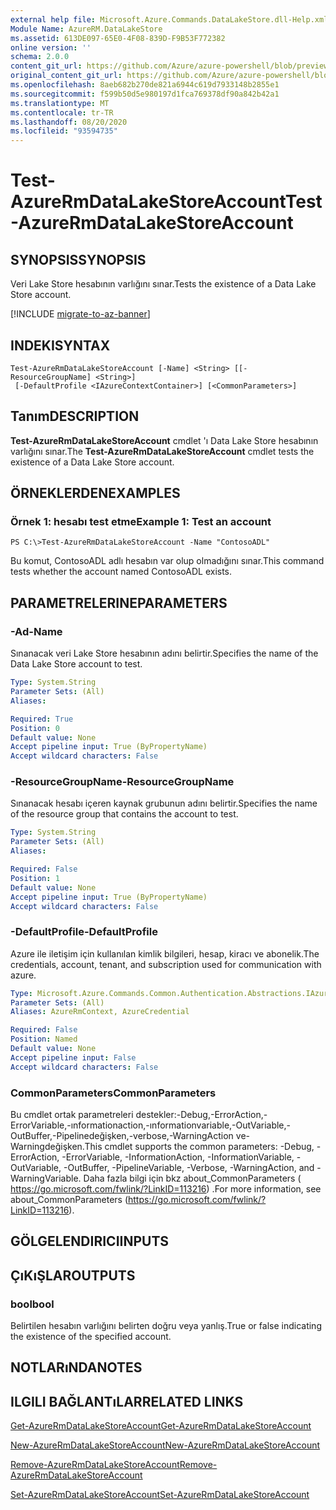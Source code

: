 ```yaml
---
external help file: Microsoft.Azure.Commands.DataLakeStore.dll-Help.xml
Module Name: AzureRM.DataLakeStore
ms.assetid: 613DE097-65E0-4F08-839D-F9B53F772382
online version: ''
schema: 2.0.0
content_git_url: https://github.com/Azure/azure-powershell/blob/preview/src/ResourceManager/DataLakeStore/Commands.DataLakeStore/help/Test-AzureRmDataLakeStoreAccount.md
original_content_git_url: https://github.com/Azure/azure-powershell/blob/preview/src/ResourceManager/DataLakeStore/Commands.DataLakeStore/help/Test-AzureRmDataLakeStoreAccount.md
ms.openlocfilehash: 8aeb682b270de821a6944c619d7933148b2855e1
ms.sourcegitcommit: f599b50d5e980197d1fca769378df90a842b42a1
ms.translationtype: MT
ms.contentlocale: tr-TR
ms.lasthandoff: 08/20/2020
ms.locfileid: "93594735"
---
```

# <span data-ttu-id="cb4cc-101">Test-AzureRmDataLakeStoreAccount</span><span class="sxs-lookup"><span data-stu-id="cb4cc-101">Test-AzureRmDataLakeStoreAccount</span></span>

## <span data-ttu-id="cb4cc-102">SYNOPSIS</span><span class="sxs-lookup"><span data-stu-id="cb4cc-102">SYNOPSIS</span></span>
<span data-ttu-id="cb4cc-103">Veri Lake Store hesabının varlığını sınar.</span><span class="sxs-lookup"><span data-stu-id="cb4cc-103">Tests the existence of a Data Lake Store account.</span></span>

[!INCLUDE [migrate-to-az-banner](../../includes/migrate-to-az-banner.md)]

## <span data-ttu-id="cb4cc-104">INDEKI</span><span class="sxs-lookup"><span data-stu-id="cb4cc-104">SYNTAX</span></span>

```
Test-AzureRmDataLakeStoreAccount [-Name] <String> [[-ResourceGroupName] <String>]
 [-DefaultProfile <IAzureContextContainer>] [<CommonParameters>]
```

## <span data-ttu-id="cb4cc-105">Tanım</span><span class="sxs-lookup"><span data-stu-id="cb4cc-105">DESCRIPTION</span></span>
<span data-ttu-id="cb4cc-106">**Test-AzureRmDataLakeStoreAccount** cmdlet 'ı Data Lake Store hesabının varlığını sınar.</span><span class="sxs-lookup"><span data-stu-id="cb4cc-106">The **Test-AzureRmDataLakeStoreAccount** cmdlet tests the existence of a Data Lake Store account.</span></span>

## <span data-ttu-id="cb4cc-107">ÖRNEKLERDEN</span><span class="sxs-lookup"><span data-stu-id="cb4cc-107">EXAMPLES</span></span>

### <span data-ttu-id="cb4cc-108">Örnek 1: hesabı test etme</span><span class="sxs-lookup"><span data-stu-id="cb4cc-108">Example 1: Test an account</span></span>
```
PS C:\>Test-AzureRmDataLakeStoreAccount -Name "ContosoADL"
```

<span data-ttu-id="cb4cc-109">Bu komut, ContosoADL adlı hesabın var olup olmadığını sınar.</span><span class="sxs-lookup"><span data-stu-id="cb4cc-109">This command tests whether the account named ContosoADL exists.</span></span>

## <span data-ttu-id="cb4cc-110">PARAMETRELERINE</span><span class="sxs-lookup"><span data-stu-id="cb4cc-110">PARAMETERS</span></span>

### <span data-ttu-id="cb4cc-111">-Ad</span><span class="sxs-lookup"><span data-stu-id="cb4cc-111">-Name</span></span>
<span data-ttu-id="cb4cc-112">Sınanacak veri Lake Store hesabının adını belirtir.</span><span class="sxs-lookup"><span data-stu-id="cb4cc-112">Specifies the name of the Data Lake Store account to test.</span></span>

```yaml
Type: System.String
Parameter Sets: (All)
Aliases: 

Required: True
Position: 0
Default value: None
Accept pipeline input: True (ByPropertyName)
Accept wildcard characters: False
```

### <span data-ttu-id="cb4cc-113">-ResourceGroupName</span><span class="sxs-lookup"><span data-stu-id="cb4cc-113">-ResourceGroupName</span></span>
<span data-ttu-id="cb4cc-114">Sınanacak hesabı içeren kaynak grubunun adını belirtir.</span><span class="sxs-lookup"><span data-stu-id="cb4cc-114">Specifies the name of the resource group that contains the account to test.</span></span>

```yaml
Type: System.String
Parameter Sets: (All)
Aliases: 

Required: False
Position: 1
Default value: None
Accept pipeline input: True (ByPropertyName)
Accept wildcard characters: False
```

### <span data-ttu-id="cb4cc-115">-DefaultProfile</span><span class="sxs-lookup"><span data-stu-id="cb4cc-115">-DefaultProfile</span></span>
<span data-ttu-id="cb4cc-116">Azure ile iletişim için kullanılan kimlik bilgileri, hesap, kiracı ve abonelik.</span><span class="sxs-lookup"><span data-stu-id="cb4cc-116">The credentials, account, tenant, and subscription used for communication with azure.</span></span>

```yaml
Type: Microsoft.Azure.Commands.Common.Authentication.Abstractions.IAzureContextContainer
Parameter Sets: (All)
Aliases: AzureRmContext, AzureCredential

Required: False
Position: Named
Default value: None
Accept pipeline input: False
Accept wildcard characters: False
```

### <span data-ttu-id="cb4cc-117">CommonParameters</span><span class="sxs-lookup"><span data-stu-id="cb4cc-117">CommonParameters</span></span>
<span data-ttu-id="cb4cc-118">Bu cmdlet ortak parametreleri destekler:-Debug,-ErrorAction,-ErrorVariable,-ınformationaction,-ınformationvariable,-OutVariable,-OutBuffer,-Pipelinedeğişken,-verbose,-WarningAction ve-Warningdeğişken.</span><span class="sxs-lookup"><span data-stu-id="cb4cc-118">This cmdlet supports the common parameters: -Debug, -ErrorAction, -ErrorVariable, -InformationAction, -InformationVariable, -OutVariable, -OutBuffer, -PipelineVariable, -Verbose, -WarningAction, and -WarningVariable.</span></span> <span data-ttu-id="cb4cc-119">Daha fazla bilgi için bkz about_CommonParameters ( https://go.microsoft.com/fwlink/?LinkID=113216) .</span><span class="sxs-lookup"><span data-stu-id="cb4cc-119">For more information, see about_CommonParameters (https://go.microsoft.com/fwlink/?LinkID=113216).</span></span>

## <span data-ttu-id="cb4cc-120">GÖLGELENDIRICI</span><span class="sxs-lookup"><span data-stu-id="cb4cc-120">INPUTS</span></span>

## <span data-ttu-id="cb4cc-121">ÇıKıŞLAR</span><span class="sxs-lookup"><span data-stu-id="cb4cc-121">OUTPUTS</span></span>

### <span data-ttu-id="cb4cc-122">bool</span><span class="sxs-lookup"><span data-stu-id="cb4cc-122">bool</span></span>
<span data-ttu-id="cb4cc-123">Belirtilen hesabın varlığını belirten doğru veya yanlış.</span><span class="sxs-lookup"><span data-stu-id="cb4cc-123">True or false indicating the existence of the specified account.</span></span>

## <span data-ttu-id="cb4cc-124">NOTLARıNDA</span><span class="sxs-lookup"><span data-stu-id="cb4cc-124">NOTES</span></span>

## <span data-ttu-id="cb4cc-125">ILGILI BAĞLANTıLAR</span><span class="sxs-lookup"><span data-stu-id="cb4cc-125">RELATED LINKS</span></span>

[<span data-ttu-id="cb4cc-126">Get-AzureRmDataLakeStoreAccount</span><span class="sxs-lookup"><span data-stu-id="cb4cc-126">Get-AzureRmDataLakeStoreAccount</span></span>](./Get-AzureRmDataLakeStoreAccount.md)

[<span data-ttu-id="cb4cc-127">New-AzureRmDataLakeStoreAccount</span><span class="sxs-lookup"><span data-stu-id="cb4cc-127">New-AzureRmDataLakeStoreAccount</span></span>](./New-AzureRmDataLakeStoreAccount.md)

[<span data-ttu-id="cb4cc-128">Remove-AzureRmDataLakeStoreAccount</span><span class="sxs-lookup"><span data-stu-id="cb4cc-128">Remove-AzureRmDataLakeStoreAccount</span></span>](./Remove-AzureRmDataLakeStoreAccount.md)

[<span data-ttu-id="cb4cc-129">Set-AzureRmDataLakeStoreAccount</span><span class="sxs-lookup"><span data-stu-id="cb4cc-129">Set-AzureRmDataLakeStoreAccount</span></span>](./Set-AzureRmDataLakeStoreAccount.md)


